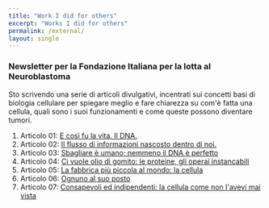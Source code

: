 ```yaml
---
title: "Work I did for others"
excerpt: "Works I did for others"
permalink: /external/
layout: single
---
```

<h3> Newsletter per la Fondazione Italiana per la lotta al Neuroblastoma</h3>
<p>Sto scrivendo una serie di articoli divulgativi, incentrati sui concetti basi di biologia cellulare per spiegare meglio e fare chiarezza su com'è fatta una cellula, quali sono i suoi funzionamenti e come queste possono diventare tumori.</p>
<ol>
<li> Articolo 01: <a href="https://www.neuroblastoma.org/e-cosi-fu-la-vita-dna/">E così fu la vita. Il DNA.</a></li>
<li> Articolo 02: <a href="https://www.neuroblastoma.org/flusso-informazioni-dentro-di-noi/">Il flusso di informazioni nascosto dentro di noi.</a></li>
<li> Articolo 03: <a href="https://www.neuroblastoma.org/sbagliare-umano-nemmeno-dna-perfetto/">Sbagliare è umano; nemmeno il DNA è perfetto</a></li>
<li>Articolo 04: <a href="https://www.neuroblastoma.org/le-proteine-piccole-instancabili-operaie">Ci vuole olio di gomito: le proteine, gli operai instancabili</a></li>
<li>Articolo 05: <a href="https://www.neuroblastoma.org/la-cellulla-una-vera-e-propria-impresa">La fabbrica più piccola al mondo: la cellula</a></li>
<li>Articolo 06: <a href="https://www.neuroblastoma.org/ognuno-al-suo-posto">Ognuno al suo posto</a></li>
<li>Articolo 07: <a href="https://www.neuroblastoma.org/le-cellule-consapevoli-e-indipendenti/">Consapevoli ed indipendenti: la cellula come non l'avevi mai vista</a></li>
</ol>